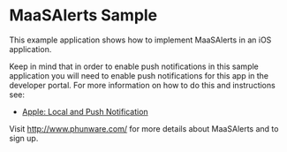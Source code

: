 MaaSAlerts Sample
================

This example application shows how to implement MaaSAlerts in an iOS application. 

Keep in mind that in order to enable push notifications in this sample application you will need to enable push notifications for this app in the developer portal. For more information on how to do this and instructions see:

- [Apple: Local and Push Notification](https://developer.apple.com/notifications/)

Visit http://www.phunware.com/ for more details about MaaSAlerts and to sign up.
